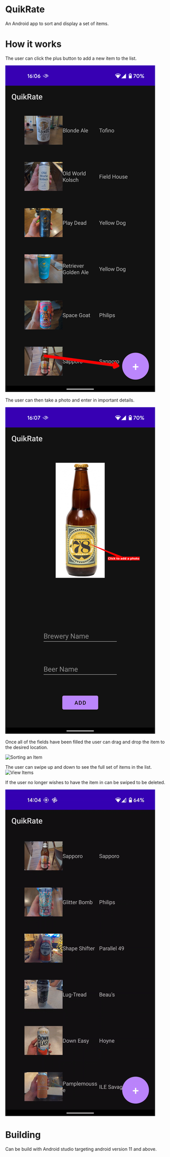 # QuikRate
An Android app to sort and display a set of items.

# How it works
The user can click the plus button to add a new item to the list.

![Adding an item](/demo/newItem.png)

The user can then take a photo and enter in important details.

![](/demo/details.png)

Once all of the fields have been filled the user can drag and drop the 
item to the desired location. 

![Sorting an Item](/demo/reorder.gif)

The user can swipe up and down to see the full set of items in the list.
![View Items](/demo/scroll.gif)

If the user no longer wishes to have the item in can be swiped to be deleted.

![Swipe to delete](/demo/delete.gif)

# Building
Can be build with Android studio targeting android version 11 and above.
